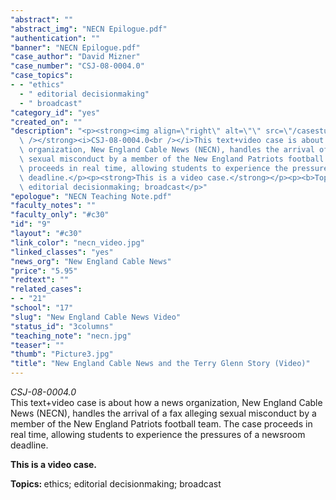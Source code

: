 ```yaml
---
"abstract": ""
"abstract_img": "NECN Epilogue.pdf"
"authentication": ""
"banner": "NECN Epilogue.pdf"
"case_author": "David Mizner"
"case_number": "CSJ-08-0004.0"
"case_topics":
- - "ethics"
  - " editorial decisionmaking"
  - " broadcast"
"category_id": "yes"
"created_on": ""
"description": "<p><strong><img align=\"right\" alt=\"\" src=\"/casestudy/files/photos/250/necn_video.jpg\"\
  \ /></strong><i>CSJ-08-0004.0<br /></i>This text+video case is about how a news\
  \ organization, New England Cable News (NECN), handles the arrival of a fax alleging\
  \ sexual misconduct by a member of the New England Patriots football team. The case\
  \ proceeds in real time, allowing students to experience the pressures of a newsroom\
  \ deadline.</p><p><strong>This is a video case.</strong></p><p><b>Topics: </b>ethics;\
  \ editorial decisionmaking; broadcast</p>"
"epologue": "NECN Teaching Note.pdf"
"faculty_notes": ""
"faculty_only": "#c30"
"id": "9"
"layout": "#c30"
"link_color": "necn_video.jpg"
"linked_classes": "yes"
"news_org": "New England Cable News"
"price": "5.95"
"redtext": ""
"related_cases":
- - "21"
"school": "17"
"slug": "New England Cable News Video"
"status_id": "3columns"
"teaching_note": "necn.jpg"
"teaser": ""
"thumb": "Picture3.jpg"
"title": "New England Cable News and the Terry Glenn Story (Video)"
---
```

<p><strong><img align="right" alt="" src="/casestudy/files/photos/250/necn_video.jpg" /></strong><i>CSJ-08-0004.0<br /></i>This text+video case is about how a news organization, New England Cable News (NECN), handles the arrival of a fax alleging sexual misconduct by a member of the New England Patriots football team. The case proceeds in real time, allowing students to experience the pressures of a newsroom deadline.</p><p><strong>This is a video case.</strong></p><p><b>Topics: </b>ethics; editorial decisionmaking; broadcast</p>
